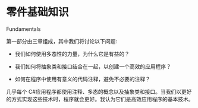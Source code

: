 # 零件基础知识

Fundamentals

第一部分由三章组成，其中我们将讨论以下问题:

*   我们如何使用多态性的力量，为什么它是有益的？

*   我们如何将抽象类和接口结合在一起，以创建一个高效的应用程序？

*   如何在程序中使用有意义的代码注释，避免不必要的注释？

几乎每个 C#应用程序都使用注释、多态的概念以及抽象类和接口。当我们以更好的方式实现这些技术时，程序就会更好。我认为它们是高效应用程序的基本技术。